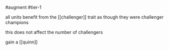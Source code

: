 #augment 
#tier-1 

all units benefit from the [[challenger]] trait as though they were challenger champions

this does not affect the number of challengers

gain a [[quinn]]